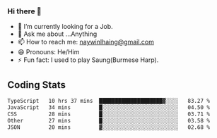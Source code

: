 ### Hi there 👋

- 🔭 I’m currently looking for a Job.
- 💬 Ask me about ...Anything
- 📫 How to reach me: naywinlhaing@gmail.com
- 😄 Pronouns: He/Him
- ⚡ Fun fact: I used to play Saung(Burmese Harp).


## Coding Stats
<!--START_SECTION:waka-->

```txt
TypeScript   10 hrs 37 mins  ████████████████████▓░░░░   83.27 %
JavaScript   34 mins         █░░░░░░░░░░░░░░░░░░░░░░░░   04.50 %
CSS          28 mins         █░░░░░░░░░░░░░░░░░░░░░░░░   03.71 %
Other        27 mins         █░░░░░░░░░░░░░░░░░░░░░░░░   03.58 %
JSON         20 mins         ▓░░░░░░░░░░░░░░░░░░░░░░░░   02.68 %
```

<!--END_SECTION:waka-->
